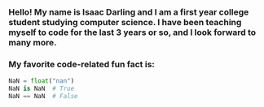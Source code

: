 ### Hello! My name is Isaac Darling and I am a first year college student studying computer science. I have been teaching myself to code for the last 3 years or so, and I look forward to many more.

### My favorite code-related fun fact is:

```Python
NaN = float("nan")
NaN is NaN  # True
NaN == NaN  # False
```

<!--
**isaac-darling/isaac-darling** is a ✨ _special_ ✨ repository because its `README.md` (this file) appears on your GitHub profile.

Here are some ideas to get you started:

- 🔭 I’m currently working on ...
- 🌱 I’m currently learning ...
- 👯 I’m looking to collaborate on ...
- 🤔 I’m looking for help with ...
- 💬 Ask me about ...
- 📫 How to reach me: ...
- 😄 Pronouns: ...
- ⚡ Fun fact: ...
- 👋 Wave ...
-->
